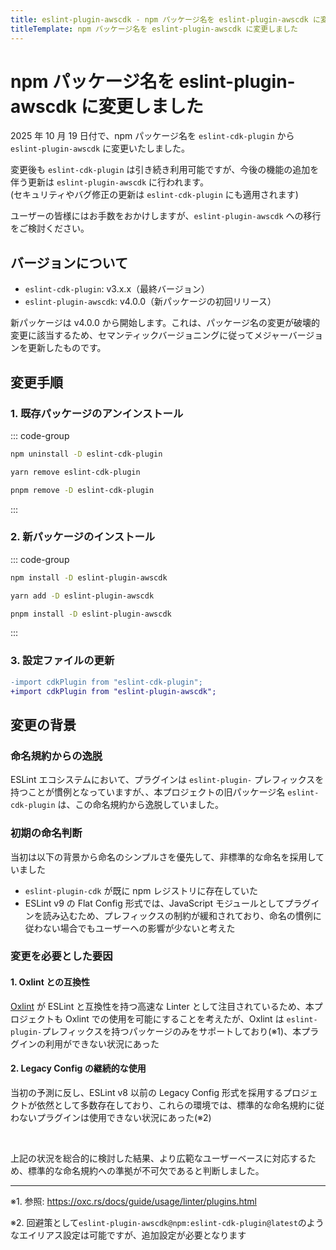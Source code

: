 ```yaml
---
title: eslint-plugin-awscdk - npm パッケージ名を eslint-plugin-awscdk に変更しました
titleTemplate: npm パッケージ名を eslint-plugin-awscdk に変更しました
---
```


# npm パッケージ名を eslint-plugin-awscdk に変更しました

2025 年 10 月 19 日付で、npm パッケージ名を `eslint-cdk-plugin` から `eslint-plugin-awscdk` に変更いたしました。

変更後も `eslint-cdk-plugin` は引き続き利用可能ですが、今後の機能の追加を伴う更新は `eslint-plugin-awscdk` に行われます。  
(セキュリティやバグ修正の更新は `eslint-cdk-plugin` にも適用されます)

ユーザーの皆様にはお手数をおかけしますが、`eslint-plugin-awscdk` への移行をご検討ください。

## バージョンについて

- `eslint-cdk-plugin`: v3.x.x（最終バージョン）
- `eslint-plugin-awscdk`: v4.0.0（新パッケージの初回リリース）

新パッケージは v4.0.0 から開始します。これは、パッケージ名の変更が破壊的変更に該当するため、セマンティックバージョニングに従ってメジャーバージョンを更新したものです。

## 変更手順

### 1. 既存パッケージのアンインストール

::: code-group

```sh [npm]
npm uninstall -D eslint-cdk-plugin
```

```sh [yarn]
yarn remove eslint-cdk-plugin
```

```sh [pnpm]
pnpm remove -D eslint-cdk-plugin
```

:::

### 2. 新パッケージのインストール

::: code-group

```sh [npm]
npm install -D eslint-plugin-awscdk
```

```sh [yarn]
yarn add -D eslint-plugin-awscdk
```

```sh [pnpm]
pnpm install -D eslint-plugin-awscdk
```

:::

### 3. 設定ファイルの更新

```diff
-import cdkPlugin from "eslint-cdk-plugin";
+import cdkPlugin from "eslint-plugin-awscdk";
```

## 変更の背景

### 命名規約からの逸脱

ESLint エコシステムにおいて、プラグインは `eslint-plugin-` プレフィックスを持つことが慣例となっていますが、、本プロジェクトの旧パッケージ名 `eslint-cdk-plugin` は、この命名規約から逸脱していました。

### 初期の命名判断

当初は以下の背景から命名のシンプルさを優先して、非標準的な命名を採用していました

- `eslint-plugin-cdk` が既に npm レジストリに存在していた
- ESLint v9 の Flat Config 形式では、JavaScript モジュールとしてプラグインを読み込むため、プレフィックスの制約が緩和されており、命名の慣例に従わない場合でもユーザーへの影響が少ないと考えた

### 変更を必要とした要因

#### 1. Oxlint との互換性

[Oxlint](https://oxc.rs/docs/guide/usage/linter.html) が ESLint と互換性を持つ高速な Linter として注目されているため、本プロジェクトも Oxlint での使用を可能にすることを考えたが、Oxlint は `eslint-plugin-`プレフィックスを持つパッケージのみをサポートしており(※1)、本プラグインの利用ができない状況にあった

#### 2. Legacy Config の継続的な使用

当初の予測に反し、ESLint v8 以前の Legacy Config 形式を採用するプロジェクトが依然として多数存在しており、これらの環境では、標準的な命名規約に従わないプラグインは使用できない状況にあった(※2)

<br />

上記の状況を総合的に検討した結果、より広範なユーザーベースに対応するため、標準的な命名規約への準拠が不可欠であると判断しました。

---

※1. 参照: https://oxc.rs/docs/guide/usage/linter/plugins.html

※2. 回避策として`eslint-plugin-awscdk@npm:eslint-cdk-plugin@latest`のようなエイリアス設定は可能ですが、追加設定が必要となります
